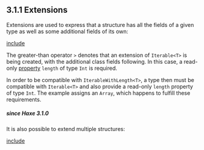## 3.1.1 Extensions

Extensions are used to express that a structure has all the fields of a given type as well as some additional fields of its own:

[include](assets/Extension.hx)

The greater-than operator `>` denotes that an extension of `Iterable<T>` is being created, with the additional class fields following. In this case, a read-only [property](class-field-property.md) `length` of type `Int` is required.

In order to be compatible with `IterableWithLength<T>`, a type then must be compatible with `Iterable<T>` and also provide a read-only `length` property of type `Int`. The example assigns an `Array`, which happens to fulfill these requirements.

##### since Haxe 3.1.0

It is also possible to extend multiple structures:

[include](assets/Extension2.hx)
